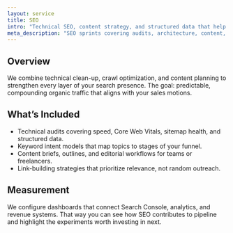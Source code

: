 ```yaml
---
layout: service
title: SEO
intro: "Technical SEO, content strategy, and structured data that help you own intent-led traffic."
meta_description: "SEO sprints covering audits, architecture, content, and measurement so you rank and stay there."
---
```


## Overview

We combine technical clean-up, crawl optimization, and content planning to strengthen every layer of your search presence. The goal: predictable, compounding organic traffic that aligns with your sales motions.

## What’s Included

- Technical audits covering speed, Core Web Vitals, sitemap health, and structured data.
- Keyword intent models that map topics to stages of your funnel.
- Content briefs, outlines, and editorial workflows for teams or freelancers.
- Link-building strategies that prioritize relevance, not random outreach.

## Measurement

We configure dashboards that connect Search Console, analytics, and revenue systems. That way you can see how SEO contributes to pipeline and highlight the experiments worth investing in next.

